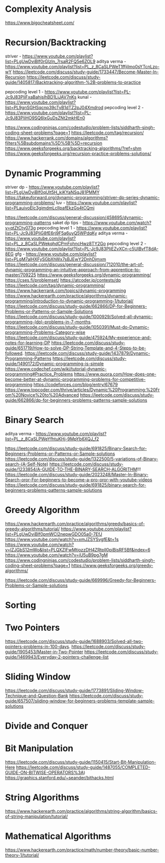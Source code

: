 # Complexity Analysis

https://www.bigocheatsheet.com/

# Recursion/Backtracking

striver - https://www.youtube.com/playlist?list=PLgUwDviBIf0rGlzIn_7rsaR2FQ5e6ZOL9
aditya verma - https://www.youtube.com/playlist?list=PL_z_8CaSLPWeT1ffjiImo0sYTcnLzo-wY
https://leetcode.com/discuss/study-guide/1733447/Become-Master-In-Recursion
https://leetcode.com/discuss/study-guide/1405817/Backtracking-algorithm-%2B-problems-to-practice

pepcoding level 1 - https://www.youtube.com/playlist?list=PL-Jc9J83PIiFxaBahjslhBD1LiJAV7nKs
kunal - https://www.youtube.com/playlist?list=PL9gnSGHSqcnp39cTyB1dTZ2pJ04Xmdrod
pepcoding level 2 - https://www.youtube.com/playlist?list=PL-Jc9J83PIiHO9SQ6lxGuDsZNt2mkHEn0

https://www.codingninjas.com/codestudio/problem-lists/siddharth-singh-coding-sheet-problems?page=1
https://leetcode.com/tag/recursion/
https://www.hackerrank.com/domains/algorithms?filters%5Bsubdomains%5D%5B%5D=recursion
https://www.geeksforgeeks.org/backtracking-algorithms/?ref=shm
https://www.geeksforgeeks.org/recursion-practice-problems-solutions/

# Dynamic Programming

striver dp - https://www.youtube.com/playlist?list=PLgUwDviBIf0qUlt5H_kiKYaNSqJ81PMMY
https://takeuforward.org/dynamic-programming/striver-dp-series-dynamic-programming-problems/
luv - https://www.youtube.com/playlist?list=PLauivoElc3gimdmLcIIpafEkzGs4tCQmi

https://leetcode.com/discuss/general-discussion/458695/dynamic-programming-patterns
saket dp tips - https://www.youtube.com/watch?v=qtZtCty073g
pepcoding level 1 - https://www.youtube.com/playlist?list=PL-Jc9J83PIiG8fE6rj9F5a6uyQ5WPdqKy
aditya verma - https://www.youtube.com/playlist?list=PL_z_8CaSLPWekqhdCPmFohncHwz8TY2Go
pepcoding level 2 - https://www.youtube.com/playlist?list=PL-Jc9J83PIiEZvXCn-c5UIBvfT8dA-8EG
gfg - https://www.youtube.com/playlist?list=PLqM7alHXFySGbXhWx7sBJEwY2DnhDjmxm
https://leetcode.com/discuss/general-discussion/712010/the-art-of-dynamic-programming-an-intuitive-approach-from-apprentice-to-master/709225
https://www.geeksforgeeks.org/dynamic-programming/
https://cses.fi/problemset/
https://atcoder.jp/contests/dp
https://leetcode.com/tag/dynamic-programming/
https://www.hackerrank.com/topics/dynamic-programming
https://www.hackerearth.com/practice/algorithms/dynamic-programming/introduction-to-dynamic-programming-1/tutorial/
https://leetcode.com/discuss/study-guide/662866/DP-for-Beginners-Problems-or-Patterns-or-Sample-Solutions
https://leetcode.com/discuss/study-guide/1000929/Solved-all-dynamic-programming-(dp)-problems-in-7-months.
https://leetcode.com/discuss/study-guide/1050391/Must-do-Dynamic-programming-Problems-Category-wise
https://leetcode.com/discuss/study-guide/475924/My-experience-and-notes-for-learning-DP
https://leetcode.com/discuss/study-guide/651719/How-to-solve-DP-String-Template-and-4-Steps-to-be-followed.
https://leetcode.com/discuss/study-guide/1437879/Dynamic-Programming-Patterns
https://leetcode.com/discuss/study-guide/1490172/Dynamic-programming-is-simple
https://www.codechef.com/wiki/tutorial-dynamic-programming#Practice_Problems
https://www.quora.com/How-does-one-become-better-at-dynamic-programming-problems-for-competitive-programming
https://codeforces.com/blog/entry/67679
https://www.topcoder.com/thrive/articles/Dynamic%20Programming:%20From%20Novice%20to%20Advanced
https://leetcode.com/discuss/study-guide/662866/dp-for-beginners-problems-patterns-sample-solutions

# Binary Search

aditya verma - https://www.youtube.com/playlist?list=PL_z_8CaSLPWeYfhtuKHj-9MpYb6XQJ_f2

https://leetcode.com/discuss/study-guide/691825/Binary-Search-for-Beginners-Problems-or-Patterns-or-Sample-solutions
https://leetcode.com/discuss/study-guide/1322500/5-variations-of-Binary-search-(A-Self-Note)
https://leetcode.com/discuss/study-guide/1233854/A-GUIDE-TO-THE-BINARY-SEARCH-ALGORITHM!!!
https://leetcode.com/discuss/study-guide/2023248/Master-In-Binary-Search-oror-For-beginners-to-become-a-pro-oror-with-youtube-videos
https://leetcode.com/discuss/study-guide/691825/binary-search-for-beginners-problems-patterns-sample-solutions

# Greedy Algorithm

https://www.hackerearth.com/practice/algorithms/greedy/basics-of-greedy-algorithms/tutorial/
https://www.youtube.com/playlist?list=PLgUwDviBIf0pmWCl2nepwGDO05a0-7EfJ
https://www.youtube.com/watch?v=xmJZSYSvgfE&t=1s
https://www.youtube.com/watch?v=lZJGbS12mWo&list=PLQXZIFwMtjozzDH4ZRtpIl0piBjsRF5Bf&index=6
https://www.youtube.com/watch?v=iU5uB9pg7gM
https://www.codingninjas.com/codestudio/problem-lists/siddharth-singh-coding-sheet-problems?page=1
https://www.geeksforgeeks.org/greedy-algorithms/

https://leetcode.com/discuss/study-guide/669996/Greedy-for-Beginners-Problems-or-Sample-solutions

# Sorting

# Two Pointers

https://leetcode.com/discuss/study-guide/1688903/Solved-all-two-pointers-problems-in-100-days.
https://leetcode.com/discuss/study-guide/1905453/Master-in-Two-Pointer
https://leetcode.com/discuss/study-guide/1469943/Everyday-2-pointers-challenge-list

# Sliding Window

https://leetcode.com/discuss/study-guide/1773891/Sliding-Window-Technique-and-Question-Bank
https://leetcode.com/discuss/study-guide/657507/sliding-window-for-beginners-problems-template-sample-solutions

# Divide and Conquer

# Bit Manipulation

https://leetcode.com/discuss/study-guide/1150415/Start-Bit-Manipulation-Here
https://leetcode.com/discuss/study-guide/1487055/COMPLETED-GUIDE-ON-BITWISE-OPERATORS%3A)
https://graphics.stanford.edu/~seander/bithacks.html

# String Algorithms

https://www.hackerearth.com/practice/algorithms/string-algorithm/basics-of-string-manipulation/tutorial/

# Mathematical Algorithms

https://www.hackerearth.com/practice/math/number-theory/basic-number-theory-1/tutorial/
